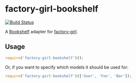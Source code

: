 # factory-girl-bookshelf

[![Build Status](https://travis-ci.org/aexmachina/factory-girl-bookshelf.png)](https://travis-ci.org/aexmachina/factory-girl-bookshelf)

A [Bookshelf](http://bookshelfjs.org/) adapter for [factory-girl](https://github.com/aexmachina/factory-girl).

## Usage

```javascript
require('factory-girl-bookshelf')();
```

Or, if you want to specify which models it should be used for:

```javascript
require('factory-girl-bookshelf')(['User', 'Foo', 'Bar']);
```
